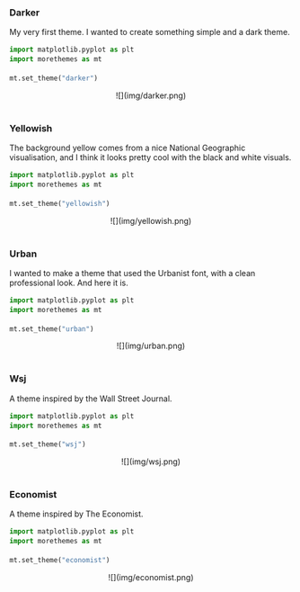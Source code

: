 
<!-- Automatically generated, do not change by hand. Use docs/script/gallery.py instead. -->


### Darker

My very first theme. I wanted to create something simple and a dark theme.

```python
import matplotlib.pyplot as plt
import morethemes as mt

mt.set_theme("darker")
```

<center>![](img/darker.png)</center>

<br>

### Yellowish

The background yellow comes from a nice National Geographic visualisation, and I think it looks pretty cool with the black and white visuals.

```python
import matplotlib.pyplot as plt
import morethemes as mt

mt.set_theme("yellowish")
```

<center>![](img/yellowish.png)</center>

<br>

### Urban

I wanted to make a theme that used the Urbanist font, with a clean professional look. And here it is.

```python
import matplotlib.pyplot as plt
import morethemes as mt

mt.set_theme("urban")
```

<center>![](img/urban.png)</center>

<br>

### Wsj

A theme inspired by the Wall Street Journal.

```python
import matplotlib.pyplot as plt
import morethemes as mt

mt.set_theme("wsj")
```

<center>![](img/wsj.png)</center>

<br>

### Economist

A theme inspired by The Economist.

```python
import matplotlib.pyplot as plt
import morethemes as mt

mt.set_theme("economist")
```

<center>![](img/economist.png)</center>

<br>
